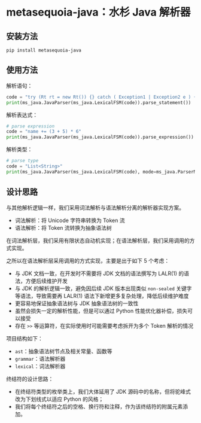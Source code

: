 # metasequoia-java：水杉 Java 解析器

## 安装方法

```shell
pip install metasequoia-java
```

## 使用方法

解析语句：

```python
code = "try (Rt rt = new Rt()) {} catch ( Exception1 | Exception2 e ) {} finally {}"
print(ms_java.JavaParser(ms_java.LexicalFSM(code)).parse_statement())
```

解析表达式：

```python
# parse expression
code = "name += (3 + 5) * 6"
print(ms_java.JavaParser(ms_java.LexicalFSM(code)).parse_expression())
```

解析类型：

```python
# parse type
code = "List<String>"
print(ms_java.JavaParser(ms_java.LexicalFSM(code), mode=ms_java.ParserMode.TYPE).parse_type())
```

## 设计思路

与其他解析逻辑一样，我们采用词法解析与语法解析分离的解析器实现方案。

- 词法解析：将 Unicode 字符串转换为 Token 流
- 语法解析：将 Token 流转换为抽象语法树

在词法解析层，我们采用有限状态自动机实现；在语法解析层，我们采用调用的方式实现。

之所以在语法解析层采用调用的方式实现，主要是出于如下 5 个考虑：

- 与 JDK 文档一致，在开发时不需要将 JDK 文档的语法撰写为 LALR(1) 的语法，方便后续维护开发
- 与 JDK 的解析逻辑一致，避免因后续 JDK 版本出现类似 `non-sealed` 关键字等语法，导致需要再 LALR(1) 语法下新增更多复杂处理，降低后续维护难度
- 更容易地保证抽象语法树与 JDK 抽象语法树的一致性
- 虽然会损失一定的解析性能，但是可以通过 Python 性能优化器补偿，损失可以接受
- 存在 `>>` 等运算符，在实际使用时可能需要考虑拆开为多个 Token 解析的情况

项目结构如下：

- `ast`：抽象语法树节点及相关常量、函数等
- `grammar`：语法解析器
- `lexical`：词法解析器

终结符的设计思路：

- 在终结符类型的枚举类上，我们大体延用了 JDK 源码中的名称，但将驼峰式改为下划线式以适应 Python 的风格；
- 我们将每个终结符之后的空格、换行符和注释，作为该终结符的附属元素添加。

## 
